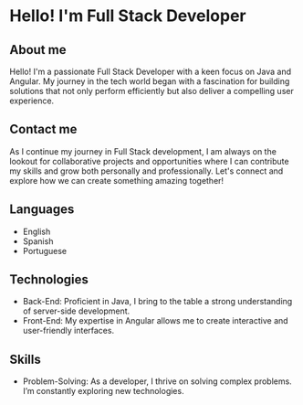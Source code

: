 # Hello! I'm Full Stack Developer

## About me

Hello! I'm a passionate Full Stack Developer with a keen focus on Java and Angular. My journey in the tech world began with a fascination for building solutions that not only perform efficiently but also deliver a compelling user experience.

## Contact me

As I continue my journey in Full Stack development, I am always on the lookout for collaborative projects and opportunities where I can contribute my skills and grow both personally and professionally. Let's connect and explore how we can create something amazing together!

## Languages

- English
- Spanish
- Portuguese

## Technologies

- Back-End: Proficient in Java, I bring to the table a strong understanding of server-side development.
- Front-End: My expertise in Angular allows me to create interactive and user-friendly interfaces.

## Skills

- Problem-Solving: As a developer, I thrive on solving complex problems. I’m constantly exploring new technologies.



